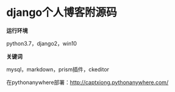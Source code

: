 # django个人博客附源码 

**运行环境**

python3.7，django2，win10

**关键词**

 mysql，markdown，prism插件，ckeditor

在pythonanywhere部署：http://captxiong.pythonanywhere.com/
